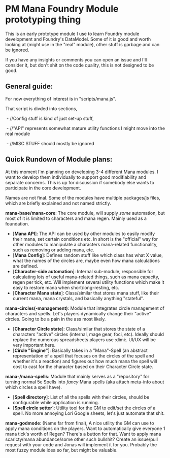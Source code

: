 # PM Mana Foundry Module prototyping thing

This is an early prototype module I use to learn Foundry module development and Foundry's DataModel. Some of it is good and worth looking at (might use in the "real" module), other stuff is garbage and can be ignored.

If you have any insights or comments you can open an issue and I'll consider it, but don't shit on the code quality, this is not designed to be good.

## General guide:

For now everything of interest is in "scripts/mana.js".

That script is divded into sections,

 - //Config stuff is kind of just set-up stuff,

 - //"API" represents somewhat mature utility functions I might move into the real module

 - //MISC STUFF should mostly be ignored

## Quick Rundown of Module plans:

At this moment I'm planning on developing 3-4 different Mana modules. I want to develop them individually to support good modifiability and separate concerns. This is up for discussion if somebody else wants to participate in the core development.


Names are not final. Some of the modules have multiple packages/js files, which are briefly explained and not named strictly.

**mana-base/mana-core**: The core module, will supply *some* automation, but most of it is limited to characters and mana regen. Mainly used as a foundation.
 
 - [**Mana API**]: The API can be used by other modules to easily modify their mana, set certain conditions etc. In short is the "official" way for other modules to manipulate a characters mana-related functionality, such as removing or adding mana, etc.
 - [**Mana Config**]: Defines random stuff like which class has what X value, what the names of the circles are, maybe even how mana calculations are defined.
 - [**Character-side automation**]: Internal sub-module, responsible for calculating lots of useful mana-related things, such as mana capacity, regen per tick, etc. Will implement several utility functions which make it easy to restore mana when short/long-resting, etc.
 - [**Character Mana state**]: Class/similar that stores mana stuff, like their current mana, mana crystals, and basically anything "stateful".
  

**mana-circles(-management)**: Module that integrates circle management of characters and spells. Let's players dynamically change their "active" circles. Going to be a pain in the ass most likely.

 - [**Character Circle state**]: Class/similar that stores the state of a characters "active" circles (internal, mage gear, foci, etc). Ideally should replace the numerous spreadsheets players use :dimi:. UI/UX will be very important here.
 - [**Circle "Engine"**]: Basically takes in a "Mana"-Spell (an abstract representation of a spell that focuses on the circles of the spell and whether it's a reaction) and figures out how much mana the spell will cost to cast for the character based on their Character Circle state. 


**mana-/mana-spells**: Module that mainly serves as a "repository" for turning normal 5e Spells into _fancy_ Mana spells (aka attach meta-info about which circles a spell have).

 - [**Spell directory**]: List of all the spells with their circles, should be configurable while application is running.
 - [**Spell circle setter**]: Utility tool for the GM to edit/set the circles of a spell. No more annoying Lori Google sheets, let's just automate that shit.

**mana-godmode**: (Name far from final), A nice utility the GM can use to apply mana conditions on the players. Want to automatically give everyone 1 mana tick's worth of Regen? There's a button for that. Want to apply mana scaricty/mana abundance/some other such bullshit? Create an issue/pull request with your code and Jonas will implement it for you. Probably the most fuzzy module idea so far, but might be valuable.
